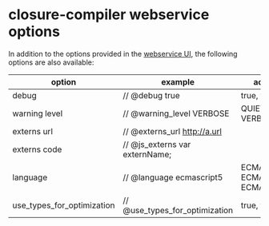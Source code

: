 # closure-compiler webservice options

In addition to the options provided in the [webservice UI](http://closure-compiler.appspot.com), the following options are also available:

**option**|**example**|**accepted values**
----------|-----------|-------------------
debug|// @debug true|true, false
warning level|// @warning_level VERBOSE|QUIET, DEFAULT, VERBOSE
externs url|// @externs_url http://a.url|
externs code|// @js_externs var externName;|
language|// @language ecmascript5|ECMASCRIPT3, ECMASCRIPT5, ECMASCRIPT5_STRICT
use_types_for_optimization|// @use_types_for_optimization|true, false